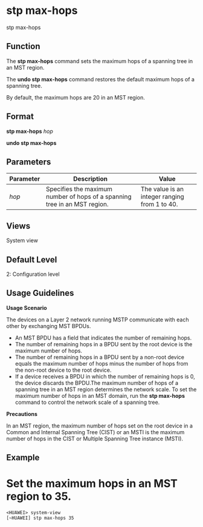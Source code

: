stp max-hops
============

stp max-hops

Function
--------



The **stp max-hops** command sets the maximum hops of a spanning tree in an MST region.

The **undo stp max-hops** command restores the default maximum hops of a spanning tree.



By default, the maximum hops are 20 in an MST region.


Format
------

**stp max-hops** *hop*

**undo stp max-hops**


Parameters
----------

| Parameter | Description | Value |
| --- | --- | --- |
| *hop* | Specifies the maximum number of hops of a spanning tree in an MST region. | The value is an integer ranging from 1 to 40. |



Views
-----

System view


Default Level
-------------

2: Configuration level


Usage Guidelines
----------------

**Usage Scenario**

The devices on a Layer 2 network running MSTP communicate with each other by exchanging MST BPDUs.

* An MST BPDU has a field that indicates the number of remaining hops.
* The number of remaining hops in a BPDU sent by the root device is the maximum number of hops.
* The number of remaining hops in a BPDU sent by a non-root device equals the maximum number of hops minus the number of hops from the non-root device to the root device.
* If a device receives a BPDU in which the number of remaining hops is 0, the device discards the BPDU.The maximum number of hops of a spanning tree in an MST region determines the network scale. To set the maximum number of hops in an MST domain, run the **stp max-hops** command to control the network scale of a spanning tree.

**Precautions**



In an MST region, the maximum number of hops set on the root device in a Common and Internal Spanning Tree (CIST) or an MSTI is the maximum number of hops in the CIST or Multiple Spanning Tree instance (MSTI).




Example
-------

# Set the maximum hops in an MST region to 35.
```
<HUAWEI> system-view
[~HUAWEI] stp max-hops 35

```